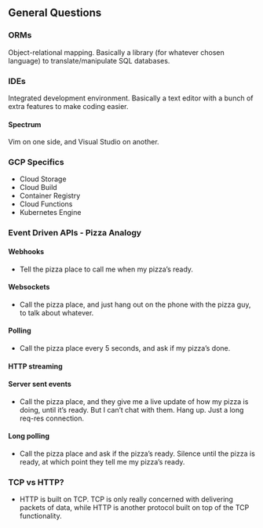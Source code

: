 ## General Questions

### ORMs

Object-relational mapping. Basically a library (for whatever chosen language) to translate/manipulate SQL databases.

### IDEs

Integrated development environment. Basically a text editor with a bunch of extra features to make coding easier.

#### Spectrum

Vim on one side, and Visual Studio on another.

### GCP Specifics

  - Cloud Storage
  - Cloud Build
  - Container Registry
  - Cloud Functions
  - Kubernetes Engine

### Event Driven APIs - Pizza Analogy

#### Webhooks
  - Tell the pizza place to call me when my pizza’s ready.

#### Websockets
  - Call the pizza place, and just hang out on the phone with the pizza guy, to talk about whatever.

#### Polling
  - Call the pizza place every 5 seconds, and ask if my pizza’s done.

#### HTTP streaming

#### Server sent events
  - Call the pizza place, and they give me a live update of how my pizza is doing, until it’s ready. But I can’t chat with them. Hang up. Just a long req-res connection.

#### Long polling
  - Call the pizza place and ask if the pizza’s ready. Silence until the pizza is ready, at which point they tell me my pizza’s ready.

### TCP vs HTTP?
  - HTTP is built on TCP. TCP is only really concerned with delivering packets of data, while HTTP is another protocol built on top of the TCP functionality.
